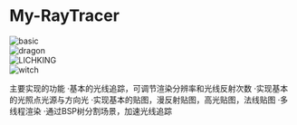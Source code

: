 # My-RayTracer


![basic](http://p1.bpimg.com/567571/5193c17ff50b4d59.png "basic")  
![dragon](http://p1.bqimg.com/567571/a2114fe042f8a52d.png "dragon")  
![LICHKING](http://i1.piimg.com/567571/6b8ed462e447d763.png "LICHKING")  
![witch](http://p1.bpimg.com/567571/aa05007263c2472c.png "witch")  

主要实现的功能
·基本的光线追踪，可调节渲染分辨率和光线反射次数
·实现基本的光照点光源与方向光
·实现基本的贴图，漫反射贴图，高光贴图，法线贴图
·多线程渲染
·通过BSP树分割场景，加速光线追踪


